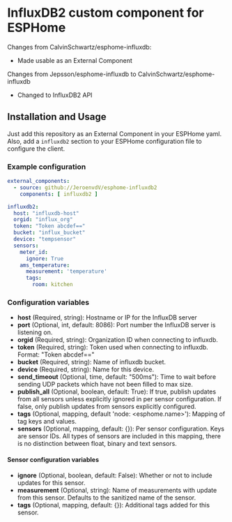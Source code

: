 # InfluxDB2 custom component for ESPHome
Changes from CalvinSchwartz/esphome-influxdb:
- Made usable as an External Component

Changes from Jepsson/esphome-influxdb to CalvinSchwartz/esphome-influxdb
- Changed to InfluxDB2 API

## Installation and Usage
Just add this repository as an External Component in your ESPHome yaml. Also, add a `influxdb2` section to your ESPHome configuration file to configure the client.

### Example configuration

```yaml
external_components:
  - source: github://JeroenvdV/esphome-influxdb2
    components: [ influxdb2 ]

influxdb2:
  host: "influxdb-host"
  orgid: "influx_org"
  token: "Token abcdef=="
  bucket: "influx_bucket"
  device: "tempsensor"
  sensors:
    meter_id:
      ignore: True
    ams_temperature:
      measurement: 'temperature'
      tags: 
        room: kitchen
```

### Configuration variables

* **host** (Required, string): Hostname or IP for the InfluxDB server
* **port** (Optional, int, default: 8086): Port number the InfluxDB server is listening on.
* **orgid** (Required, string): Organization ID when connecting to influxdb.
* **token** (Required, string): Token used when connecting to influxdb. Format: "Token abcdef=="
* **bucket** (Required, string): Name of influxdb bucket.
* **device** (Required, string): Name for this device.
* **send_timeout** (Optional, time, default: "500ms"): Time to wait before sending UDP packets which have not been filled to max size.
* **publish_all** (Optional, boolean, default: True): If true, publish updates from all sensors unless explicitly ignored in per sensor configuration. If false, only publish updates from sensors explicitly configured.
* **tags** (Optional, mapping, default 'node: <esphome.name>'): Mapping of tag keys and values. 
* **sensors** (Optional, mapping, default: {}): Per sensor configuration. Keys are sensor IDs. All types of sensors are included in this mapping, there is no distinction between float, binary and text sensors.

#### Sensor configuration variables

* **ignore** (Optional, boolean, default: False): Whether or not to include updates for this sensor.
* **measurement** (Optional, string): Name of measurements with update from this sensor. Defaults to the sanitized name of the sensor.
* **tags** (Optional, mapping, default: {}): Additional tags added for this sensor.
